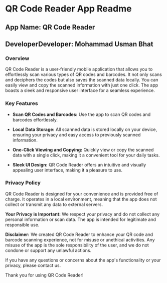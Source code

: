 
# QR Code Reader App Readme

## App Name: QR Code Reader
## DeveloperDeveloper: Mohammad Usman Bhat
### Overview
QR Code Reader is a user-friendly mobile application that allows you to effortlessly scan various types of QR codes and barcodes. It not only scans and deciphers the codes but also saves the scanned data locally. You can easily view and copy the scanned information with just one click. The app boasts a sleek and responsive user interface for a seamless experience.

### Key Features
- **Scan QR Codes and Barcodes:** Use the app to scan QR codes and barcodes effortlessly.

- **Local Data Storage:** All scanned data is stored locally on your device, ensuring your privacy and easy access to previously scanned information.

- **One-Click Viewing and Copying:** Quickly view or copy the scanned data with a single click, making it a convenient tool for your daily tasks.

- **Sleek UI Design:** QR Code Reader offers an intuitive and visually appealing user interface, making it a pleasure to use.

### Privacy Policy
QR Code Reader is designed for your convenience and is provided free of charge. It operates in a local environment, meaning that the app does not collect or transmit any data to external servers. 

**Your Privacy is Important:** We respect your privacy and do not collect any personal information or scan data. The app is intended for legitimate and responsible use.

**Disclaimer:** We created QR Code Reader to enhance your QR code and barcode scanning experience, not for misuse or unethical activities. Any misuse of the app is the sole responsibility of the user, and we do not condone or support any unlawful actions.

If you have any questions or concerns about the app's functionality or your privacy, please contact us.

Thank you for using QR Code Reader!
